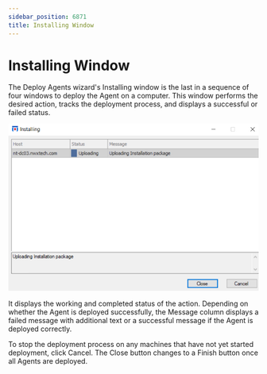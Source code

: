 ```yaml
---
sidebar_position: 6871
title: Installing Window
---
```


# Installing Window

The Deploy Agents wizard's Installing window is the last in a sequence of four windows to deploy the Agent on a computer. This window performs the desired action, tracks the deployment process, and displays a successful or failed status.

![Deploy Agents wizard – Installing page](../../../../../../../static/images/ThreatPrevention_7.5/Content/Resources/Images/ThreatPrevention/Install/Agent/Wizard/Installing.png "Deploy Agents wizard – Installing page")

It displays the working and completed status of the action. Depending on whether the Agent is deployed successfully, the Message column displays a failed message with additional text or a successful message if the Agent is deployed correctly.

To stop the deployment process on any machines that have not yet started deployment, click Cancel. The Close button changes to a Finish button once all Agents are deployed.